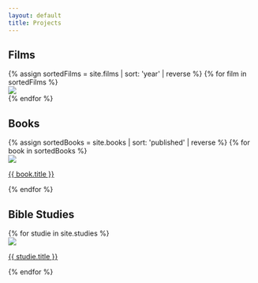 ```yaml
---
layout: default
title: Projects
---
```

<!-- Featured Projects -->
<section class="project-feature position-relative d-flex flex-column justify-content-center text-white">
  <div class="project-feature-scrim position-absolute">
  </div>

</section>




<!-- <section class="feature-projects position-relative d-flex flex-column justify-content-center px-0 mb-5">
  <div class="feature-projects-scrim position-absolute">
    <div class="container position-relative">
        <div class="row">
            <div class="col-md-6 offset-md-3 offset-lg-0 col-lg-9">
                <h1 class="shadow-sm">Easy to Read<br>Call to Action</h1>
                <div class="mt-4 mb-3">
                    <a href="#" class="btn btn-primary py-2 px-3">
                        Join Now
                    </a>
                </div>

            </div>
        </div>
    </div>
  </div>
-->
<!--  <div id="carouselControls" class="carousel slide" data-ride="carousel">
    <div class="carousel-inner">
      {% for item in site.data.banners %}
        {% if forloop.first == true %}
          <div class="carousel-item active">
            <img src="{{ site.baseurl }}{{ item.banner_image }}" class="d-block w-100">
          </div>
          {% else %}
          <div class="carousel-item">
            <img src="{{ site.baseurl }}{{ item.banner_image }}" class="d-block w-100">
          </div>
        {% endif %}
      {% endfor %}
    </div>
    <a class="carousel-control-prev" href="#carouselControls" role="button" data-slide="prev">
      <span class="carousel-control-prev-icon" aria-hidden="true"></span>
      <span class="sr-only">Previous</span>
    </a>
    <a class="carousel-control-next" href="#carouselControls" role="button" data-slide="next">
      <span class="carousel-control-next-icon" aria-hidden="true"></span>
      <span class="sr-only">Next</span>
    </a>
  </div>
-->



<!-- Films -->
<section>
  <div class="row mx-0 mt-0 bg-white">
    <div class="col pt-3">
      <h2 class="text-center font-weight-bold">Films</h2>
    </div>
  </div>
  <div class="row mx-0 bg-white mb-5 px-3 pb-3">
    <div class="scrolling-wrapper d-flex">
      {% assign sortedFilms = site.films | sort: 'year' | reverse %}
      {% for film in sortedFilms %}
      <div class="card scrolling-card w-75 pt-0 px-0 m-3 border-light">
        <a href="{{ site.baseurl }}{{ film.url }}">
          <div class="film-button">
            <img class="card-img-top scrolling-thumbnail" src="{{ site.baseurl }}{{ film.packshot }}">
          </div>
        </a>
        <!-- <div class="card-body text-center">
          <h3><a href="{{ site.baseurl }}{{ film.url }}">{{ film.title }}</a></h3>
          <p>Released {{ film.year | date: "%Y" }}</p>
        </div> -->
      </div>
      {% endfor %}
    </div>
  </div>
</section>

<!-- Books -->
<div class="row mt-3 mx-0 py-3 bg-white">
  <div class="col">
    <h2 class="text-center font-weight-bold">Books</h2>
  </div>
</div>
<div class="row mx-0 bg-white px-3 pb-3 mb-5">
  <div class="scrolling-wrapper d-flex">
    {% assign sortedBooks = site.books | sort: 'published' | reverse %}
    {% for book in sortedBooks %}
    <div class="col-5 col-md-3 col-xl-2 card text-center scrolling-card mx-3 mb-3 border-light">
      <img class="card-img-top" src="{{ site.baseurl }}{{ book.coverImage }}">
      <div class="card-body px-0">
        <p class="card-title"><a class="stretched-link" href="{{ site.baseurl }}{{ book.url }}">{{ book.title }}</a></p>
      </div>
    </div>
    {% endfor %}
  </div>
</div>

<!-- Horizontal scroll of Bible Studies -->
<div class="row mx-0 mt-3 py-3 bg-white">
  <div class="col">
    <h2 class="text-center font-weight-bold">Bible Studies</h2>
  </div>
</div>
<div class="row mx-0 bg-white px-3 pb-3 mb-5">
  <div class="scrolling-wrapper d-flex">
    {% for studie in site.studies %}
    <div class="col-5 col-md-3 col-xl-2 card text-center scrolling-card mx-3 mb-3 border-light">
      <img class="card-img-top" src="{{ site.baseurl }}{{ studie.coverImage }}">
      <div class="card-body px-0">
        <p class="card-title"><a class="stretched-link" href="{{ site.baseurl }}{{ studie.url }}">{{ studie.title }}</a></p>
      </div>
    </div>
    {% endfor %}
  </div>
</div>
